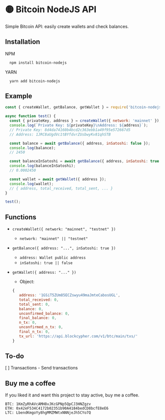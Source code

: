 # 🟡 Bitcoin NodeJS API

Simple Bitcoin API: easily create wallets and check balances.

## Installation

NPM

```bash
  npm install bitcoin-nodejs
```

YARN

```base
  yarn add bitcoin-nodejs
```

## Example

```javascript
const { createWallet, getBalance, getWallet } = require('bitcoin-nodejs');

async function test() {
  const { privateKey, address } = createWallet({ network: 'mainnet' });
  console.log(`Private Key: ${privateKey}\nAddress: ${address}`);
  // Private Key: 8d4da74160b4bcd2c363ebb1a49f95e572667d5
  // Address: 1JRC8aUgdVc1tBYfdvrZUsbwyKv81qhSTB

  const balance = await getBalance({ address, inSatoshi: false });
  console.log(balance);
  // 2450

  const balanceInSatoshi = await getBalance({ address, inSatoshi: true });
  console.log(balanceInSatoshi);
  // 0.0002450

  const wallet = await getWallet({ address });
  console.log(wallet);
  // { address, total_received, total_sent, ... }
}

test();
```

## Functions

- `createWallet({ network: "mainnet", "testnet" })`
  - `network: "mainnet" || "testnet"`
- `getBalance({ address: "...", inSatoshi: true })`

  - `address: Wallet public address`
  - `inSatoshi: true || false`

- `getWallet({ address: "..." })`
  - Object:
  ```javascript
  {
     address: '1GSiT5ZUm85ECZswyu49maJmteCabosUGL',
     total_received: 0,
     total_sent: 0,
     balance: 0,
     unconfirmed_balance: 0,
     final_balance: 0,
     n_tx: 0,
     unconfirmed_n_tx: 0,
     final_n_tx: 0,
     tx_url: 'https://api.blockcypher.com/v1/btc/main/txs/'
  }
  ```

## To-do

[ ] Transactions - Send transactions

## Buy me a coffee

If you liked it and want this project to stay active, buy me a coffee.

    BTC: 1KmZyRhAVcAMH8vJKcGPNp5QpCJ3HNZgzv
    ETH: 0x42eF534C4172b02351b90A4184bedCD8bcfE8eE6
    LTC: LbendKmgoYy8hgMMZMWtxNNNjeJh5CYo7Q
